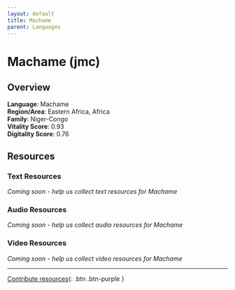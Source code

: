 ```yaml
---
layout: default
title: Machame
parent: Languages
---
```


# Machame (jmc)

## Overview

**Language**: Machame  
**Region/Area**: Eastern Africa, Africa  
**Family**: Niger-Congo  
**Vitality Score**: 0.93  
**Digitality Score**: 0.76  

## Resources

### Text Resources
*Coming soon - help us collect text resources for Machame*

### Audio Resources
*Coming soon - help us collect audio resources for Machame*

### Video Resources
*Coming soon - help us collect video resources for Machame*

---

[Contribute resources](https://fairtrain.github.io/){: .btn .btn-purple }
